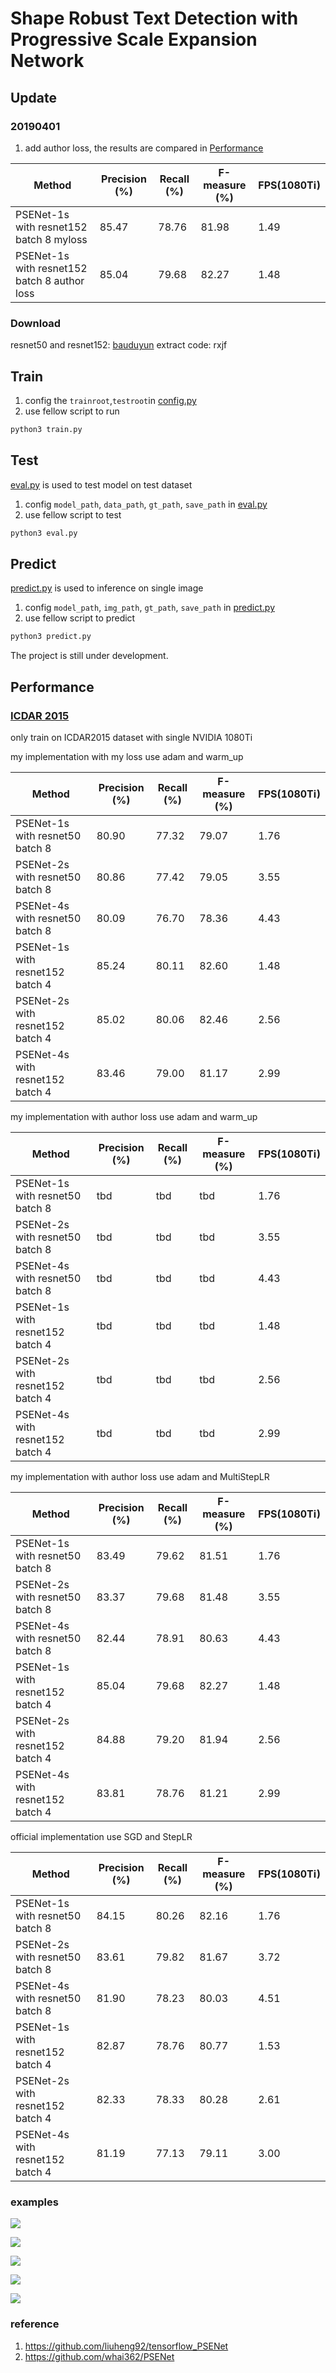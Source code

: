 # Shape Robust Text Detection with Progressive Scale Expansion Network

## Update 
### 20190401

1. add author loss, the results are compared in [Performance](#Performance)


| Method                   | Precision (%) | Recall (%) | F-measure (%) | FPS(1080Ti) |
|--------------------------|---------------|------------|---------------|-----|
| PSENet-1s with resnet152 batch 8 myloss | 85.47         | 78.76      | 81.98         | 1.49 |
| PSENet-1s with resnet152 batch 8 author loss| 85.04         | 79.68     | 82.27         | 1.48 |

### Download
resnet50 and resnet152: [bauduyun](https://pan.baidu.com/s/1rN0oGBRsdUYmcQUayMZUOA) extract code: rxjf

## Train
1. config the `trainroot`,`testroot`in [config.py](config.py)
2. use fellow script to run
```sh
python3 train.py
```

## Test
[eval.py](eval.py) is used to test model on test dataset

1. config `model_path`, `data_path`, `gt_path`, `save_path` in [eval.py](eval.py)
2. use fellow script to test
```sh
python3 eval.py
```

## Predict 
[predict.py](predict.py) is used to inference on single image

1. config `model_path`, `img_path`, `gt_path`, `save_path` in [predict.py](predict.py)
2. use fellow script to predict
```sh
python3 predict.py
```

The project is still under development.

<h2 id="Performance">Performance</h2>

### [ICDAR 2015](http://rrc.cvc.uab.es/?ch=4&com=evaluation&task=1)
only train on ICDAR2015 dataset with single NVIDIA 1080Ti

my implementation with my loss use adam and warm_up

| Method                   | Precision (%) | Recall (%) | F-measure (%) | FPS(1080Ti) |
|--------------------------|---------------|------------|---------------|-----|
| PSENet-1s with resnet50 batch 8  | 80.90 | 77.32 | 79.07 | 1.76 |
| PSENet-2s with resnet50 batch 8  | 80.86 | 77.42 | 79.05 | 3.55 |
| PSENet-4s with resnet50 batch 8  | 80.09 | 76.70 | 78.36 | 4.43 |
| PSENet-1s with resnet152 batch 4 | 85.24 | 80.11 | 82.60 | 1.48 |
| PSENet-2s with resnet152 batch 4 | 85.02 | 80.06 | 82.46 | 2.56 |
| PSENet-4s with resnet152 batch 4 | 83.46 | 79.00 | 81.17 | 2.99 |

my implementation with author loss use adam and warm_up

| Method                   | Precision (%) | Recall (%) | F-measure (%) | FPS(1080Ti) |
|--------------------------|---------------|------------|---------------|-----|
| PSENet-1s with resnet50 batch 8  | tbd | tbd | tbd | 1.76 |
| PSENet-2s with resnet50 batch 8  | tbd | tbd | tbd | 3.55 |
| PSENet-4s with resnet50 batch 8  | tbd | tbd | tbd | 4.43 |
| PSENet-1s with resnet152 batch 4 | tbd | tbd | tbd | 1.48 |
| PSENet-2s with resnet152 batch 4 | tbd | tbd | tbd | 2.56 |
| PSENet-4s with resnet152 batch 4 | tbd | tbd | tbd | 2.99 |

my implementation with author loss use adam and MultiStepLR

| Method                   | Precision (%) | Recall (%) | F-measure (%) | FPS(1080Ti) |
|--------------------------|---------------|------------|---------------|-----|
| PSENet-1s with resnet50 batch 8  | 83.49 | 79.62 | 81.51 | 1.76 |
| PSENet-2s with resnet50 batch 8  | 83.37 | 79.68 | 81.48 | 3.55 |
| PSENet-4s with resnet50 batch 8  | 82.44 | 78.91 | 80.63 | 4.43 |
| PSENet-1s with resnet152 batch 4 | 85.04 | 79.68 | 82.27 | 1.48 |
| PSENet-2s with resnet152 batch 4 | 84.88 | 79.20 | 81.94 | 2.56 |
| PSENet-4s with resnet152 batch 4 | 83.81 | 78.76 | 81.21 | 2.99 |

official implementation use SGD and StepLR

| Method                   | Precision (%) | Recall (%) | F-measure (%) | FPS(1080Ti) |
|--------------------------|---------------|------------|---------------|-----|
| PSENet-1s with resnet50 batch 8  |  84.15 | 80.26  | 82.16 | 1.76 |
| PSENet-2s with resnet50 batch 8  |  83.61 | 79.82  | 81.67 | 3.72 |
| PSENet-4s with resnet50 batch 8  |  81.90 | 78.23  | 80.03 | 4.51 |
| PSENet-1s with resnet152 batch 4 |  82.87 | 78.76  | 80.77 | 1.53 |
| PSENet-2s with resnet152 batch 4 |  82.33 | 78.33  | 80.28 | 2.61 |
| PSENet-4s with resnet152 batch 4 |  81.19 | 77.13  | 79.11 | 3.00 |

### examples
![](imgs/img_31.jpg)

![](imgs/img_73.jpg)

![](imgs/img_83.jpg)

![](imgs/img_98.jpg)

![](imgs/img_125.jpg)

### reference
1. https://github.com/liuheng92/tensorflow_PSENet
2. https://github.com/whai362/PSENet